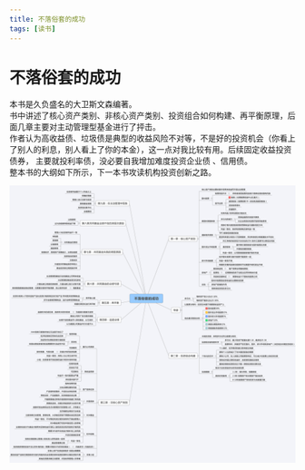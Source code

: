 ```yaml
---
title: 不落俗套的成功
tags: [读书]
---
```

# 不落俗套的成功

本书是久负盛名的大卫斯文森编著。   
书中讲述了核心资产类别、非核心资产类别、投资组合如何构建、再平衡原理，后面几章主要对主动管理型基金进行了抨击。   
作者认为高收益债、垃圾债是典型的收益风险不对等，不是好的投资机会（你看上了别人的利息，别人看上了你的本金），这一点对我比较有用。后续固定收益投资债券， 主要就投利率债，没必要自我增加难度投资企业债 、信用债。  
整本书的大纲如下所示，下一本书攻读机构投资创新之路。  






![不落俗套的成功](/images/不落俗套的成功.svg)<br/>

